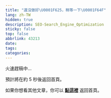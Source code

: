 ```yaml
---
title: "還沒做好\U0001F625，稍等一下\U0001F64F"
lang: zh-TW
hidden: true
description: SEO-Search_Engine_Optimization
sticky: false
top: false
abbrlink: 43213
date:
tags:
categories:
---
```


火速趕稿中...

預計將在約 <span id="timeout">5</span> 秒後返回首頁。

如果你想看其他文章，你可以 **[點這裡](/)** 返回首頁。

<script>
let countTime = 5;

function count() {
  document.getElementById('timeout').textContent = countTime;
  countTime -= 1;
  if(countTime === 0){
    location.href = '/'; // 記得改成自己網址 Url
  }
  setTimeout(() => {
    count();
  }, 1000);
}

count();
</script>
